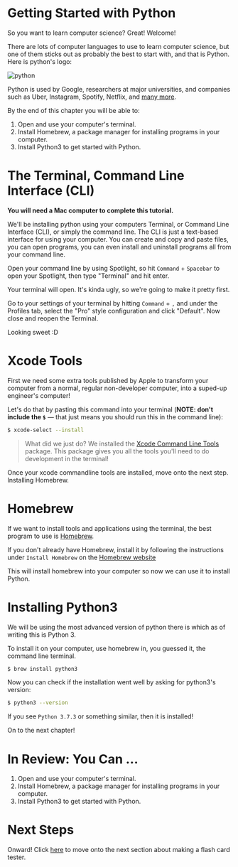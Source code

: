 # Getting Started with Python

So you want to learn computer science? Great! Welcome!

There are lots of computer languages to use to learn computer science, but one of them sticks out as probably the best to start with, and that is Python. Here is python's logo:

![python](assets/python.png)

Python is used by Google, researchers at major universities, and companies such as Uber, Instagram, Spotify, Netflix, and [many more](https://stackshare.io/python).

By the end of this chapter you will be able to:

1. Open and use your computer's terminal.
1. Install Homebrew, a package manager for installing programs in your computer.
1. Install Python3 to get started with Python.

# The Terminal, Command Line Interface (CLI)

**You will need a Mac computer to complete this tutorial.**

We'll be installing python using your computers Terminal, or Command Line Interface (CLI), or simply the command line. The CLI is just a text-based interface for using your computer. You can create and copy and paste files, you can open programs, you can even install and uninstall programs all from your command line.

Open your command line by using Spotlight, so hit `Command` + `Spacebar` to open your Spotlight, then type "Terminal" and hit enter.

Your terminal will open. It's kinda ugly, so we're going to make it pretty first.

Go to your settings of your terminal by hitting `Command` + `,` and under the Profiles tab, select the "Pro" style configuration and click "Default". Now close and reopen the Terminal.

Looking sweet :D

# Xcode Tools

First we need some extra tools published by Apple to transform your computer from a normal, regular non-developer computer, into a suped-up engineer's computer!

Let's do that by pasting this command into your terminal (**NOTE: don't include the `$`** — that just means you should run this in the command line):

```bash
$ xcode-select --install
```

> What did we just do? We installed the [Xcode Command Line Tools](https://developer.apple.com/library/archive/technotes/tn2339/_index.html) package. This package gives you all the tools you'll need to do development in the terminal!

Once your xcode commandline tools are installed, move onto the next step. Installing Homebrew.

# Homebrew

If we want to install tools and applications using the terminal, the best program to use is [Homebrew](https://brew.sh/).

If you don't already have Homebrew, install it by following the instructions under `Install Homebrew` on the [Homebrew website](https://brew.sh/)

This will install homebrew into your computer so now we can use it to install Python.

# Installing Python3

We will be using the most advanced version of python there is which as of writing this is Python 3.

To install it on your computer, use homebrew in, you guessed it, the command line terminal.

```bash
$ brew install python3
```

Now you can check if the installation went well by asking for python3's version:

```bash
$ python3 --version
```

If you see `Python 3.7.3` or something similar, then it is installed!

On to the next chapter!

# In Review: You Can ...

1. Open and use your computer's terminal.
1. Install Homebrew, a package manager for installing programs in your computer.
1. Install Python3 to get started with Python.

# Next Steps

Onward! Click [here](P01-Flash-Cards/content.md) to move onto the next section about making a flash card tester.

